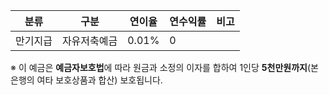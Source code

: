 | 분류     | 구분         | 연이율  | 연수익률 | 비고 |
|----------|--------------|---------|----------|------|
| 만기지급 | 자유저축예금 | 0.01%   | 0        |      |

※ 이 예금은 **예금자보호법**에 따라 원금과 소정의 이자를 합하여 1인당 **5천만원까지**(본 은행의 여타 보호상품과 합산) 보호됩니다.